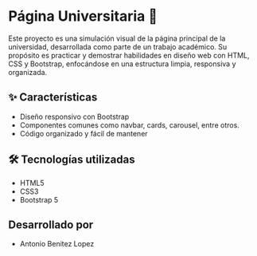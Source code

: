 # Página Universitaria 📘

Este proyecto es una simulación visual de la página principal de la universidad, desarrollada como parte de un trabajo académico. Su propósito es practicar y demostrar habilidades en diseño web con HTML, CSS y Bootstrap, enfocándose en una estructura limpia, responsiva y organizada.

## ✨ Características

- Diseño responsivo con Bootstrap
- Componentes comunes como navbar, cards, carousel, entre otros.
- Código organizado y fácil de mantener

## 🛠️ Tecnologías utilizadas

- HTML5
- CSS3
- Bootstrap 5

##  Desarrollado por
- Antonio Benitez Lopez

